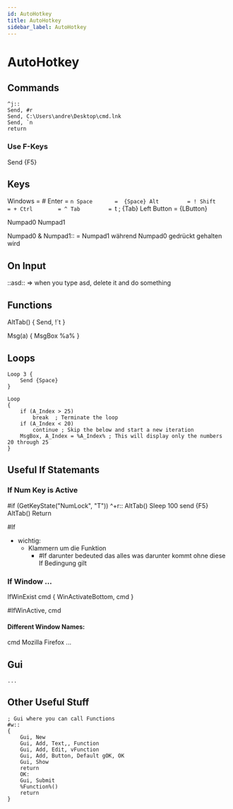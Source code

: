 ```yaml
---
id: AutoHotkey
title: AutoHotkey
sidebar_label: AutoHotkey
---
```


# AutoHotkey


## Commands

    ^j::
    Send, #r
    Send, C:\Users\andre\Desktop\cmd.lnk
    Send, `n
    return

### Use F-Keys

   Send {F5}

## Keys


Windows     = #
Enter       = `n
Space       =  {Space}
Alt         = !
Shift       = +
Ctrl        = ^
Tab         = `t  ; {Tab}
Left Button = {LButton}

Numpad0
Numpad1

Numpad0 & Numpad1:: = Numpad1 während Numpad0 gedrückt gehalten wird

## On Input

::asd::     => when you type asd, delete it and do something

## Functions

AltTab()
{
   Send, !`t 
}

Msg(a)
{
   MsgBox %a%
}

## Loops

    Loop 3 {
        Send {Space}
    }

    Loop
    {
        if (A_Index > 25)
            break  ; Terminate the loop
        if (A_Index < 20)
            continue ; Skip the below and start a new iteration
        MsgBox, A_Index = %A_Index% ; This will display only the numbers 20 through 25
    }

## Useful If Statemants

### If Num Key is Active

#if (GetKeyState("NumLock", "T"))
^+r::
    AltTab()
    Sleep 100
    send {F5}
    AltTab()
    Return

#If

- wichtig:
  - Klammern um die Funktion
    - #If darunter bedeuted das alles was darunter kommt ohne diese If Bedingung gilt


### If Window ...

IfWinExist cmd
{
    WinActivateBottom, cmd
}

#IfWinActive, cmd


#### Different Window Names:

cmd
Mozilla Firefox
...


## Gui

    ...

## Other Useful Stuff

    ; Gui where you can call Functions
    #w::
    {
        Gui, New
        Gui, Add, Text,, Function
        Gui, Add, Edit, vFunction
        Gui, Add, Button, Default gOK, OK
        Gui, Show
        return
        OK:
        Gui, Submit
        %Function%()
        return
    }
